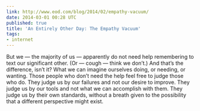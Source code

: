 ```yaml
---
link: http://www.eod.com/blog/2014/02/empathy-vacuum/
date: 2014-03-01 00:28 UTC
published: true
title: 'An Entirely Other Day: The Empathy Vacuum'
tags:
- internet
---
```


But we — the majority of us — apparently do not need help remembering to text our significant other. (Or — cough — think we don’t.)  And that’s the difference, isn’t it? What we can imagine ourselves doing, or needing, or wanting. Those people who don’t need the help feel free to judge those who do.  They judge us by our failures and not our desire to improve. They judge us by our tools and not what we can accomplish with them. They judge us by their own standards, without a breath given to the possibility that a different perspective might exist.
